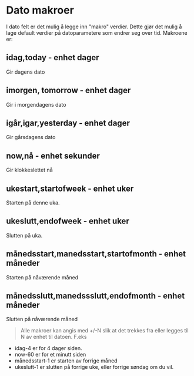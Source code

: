 # Dato makroer

I dato felt er det mulig å legge inn "makro" verdier. Dette gjør det mulig å lage default verdier på datoparametere som endrer seg over tid. Makroene er:

## idag,today - enhet dager
Gir dagens dato

## imorgen, tomorrow - enhet dager
Gir i morgendagens dato

## igår,igar,yesterday - enhet dager
Gir gårsdagens dato

## now,nå - enhet sekunder
Gir klokkeslettet nå

## ukestart,startofweek - enhet uker
Starten på denne uka.

## ukeslutt,endofweek - enhet uker
Slutten på uka.

## månedsstart,manedsstart,startofmonth - enhet måneder
Starten på nåværende måned

## månedsslutt,manedssslutt,endofmonth - enhet måneder
Slutten på nåværende måned

>Alle makroer kan angis med +/-N slik at det trekkes fra eller legges til N av enhet til datoen. F.eks 
 * idag-4 er for 4 dager siden. 
 * now-60 er for et minutt siden
 * månedsstart-1 er starten av forrige måned
 * ukeslutt-1 er slutten på forrige uke, eller forrige søndag om du vil.
